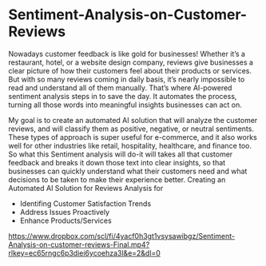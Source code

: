 # Sentiment-Analysis-on-Customer-Reviews

Nowadays customer feedback is like gold for businesses! Whether it’s a restaurant, hotel, or a website design company, reviews give businesses a clear picture of how their customers feel about their products or services. But with so many reviews coming in daily basis, it’s nearly impossible to read and understand all of them manually. That’s where AI-powered sentiment analysis steps in to save the day. It automates the process, turning all those words into meaningful insights businesses can act on.

My goal is to create an automated AI solution that will analyze the customer reviews, and will classify them as positive, negative, or neutral sentiments. These types of approach is super useful for e-commerce, and it also works well for other industries like retail, hospitality, healthcare, and finance too. 
So what this Sentiment analysis will do-it will takes all that customer feedback and breaks it down those text into clear insights, so that businesses can quickly understand what their customers need and what decisions to be taken to make their experience better.
Creating an Automated AI Solution for Reviews Analysis for
- Identifing Customer Satisfaction Trends
- Address Issues Proactively
- Enhance Products/Services

https://www.dropbox.com/scl/fi/4yacf0h3gt1vsysawibgz/Sentiment-Analysis-on-customer-reviews-Final.mp4?rlkey=ec65rngc6p3diei6ycoehza3l&e=2&dl=0


